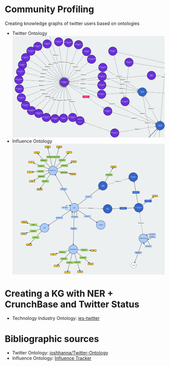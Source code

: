 # Community Profiling
Creating knowledge graphs of twitter users based on ontologies

* Twitter Ontology
![Twitter Ontology](https://github.com/giuseppevalentinobaldi/Community_Profiling/blob/master/Twitter_Profiling/img/twitter_ontology.png)
* Influence Ontology
![Influence Ontology](https://github.com/giuseppevalentinobaldi/Community_Profiling/blob/master/Twitter_Profiling/img/influence_ontology.png)

# Creating a KG with NER + CrunchBase and Twitter Status
* Technology Industry Ontology: [ies-twitter](https://github.com/giuseppevalentinobaldi/ies-twitter)

# Bibliographic sources
* Twitter Ontology: [joshhanna/Twitter-Ontology](https://github.com/joshhanna/Twitter-Ontology)
* Influence Ontology: [Influence Tracker](http://www.influencetracker.com/ontology)

